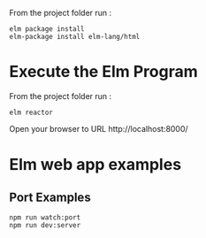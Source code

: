 

From the project folder run :

```
elm package install
elm-package install elm-lang/html
```

# Execute the Elm Program

From the project folder run :

```
elm reactor
```

Open your browser to URL http://localhost:8000/

# Elm web app examples

## Port Examples

```
npm run watch:port
npm run dev:server
```
